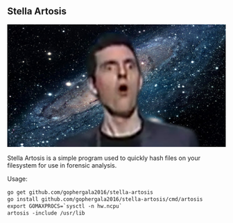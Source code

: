 Stella Artosis
--------------

![Stella](artosis.jpg)

Stella Artosis is a simple program used to quickly hash files on your
filesystem for use in forensic analysis.

Usage:

```
go get github.com/gophergala2016/stella-artosis
go install github.com/gophergala2016/stella-artosis/cmd/artosis
export GOMAXPROCS=`sysctl -n hw.ncpu`
artosis -include /usr/lib
```
